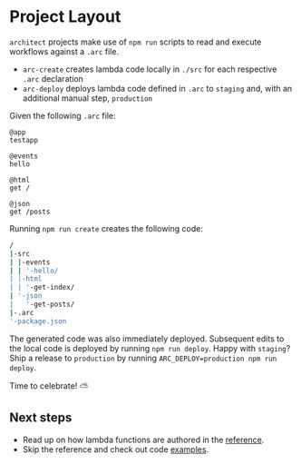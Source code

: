 # Project Layout

`architect` projects make use of `npm run` scripts to read and execute workflows against a `.arc` file. 

- `arc-create` creates lambda code locally in `./src` for each respective `.arc` declaration
- `arc-deploy` deploys lambda code defined in `.arc` to `staging` and, with an additional manual step, `production`

Given the following `.arc` file:

```arc
@app
testapp

@events
hello

@html
get /

@json
get /posts
```

Running `npm run create` creates the following code:

```bash
/
|-src
| |-events
| | '-hello/
| |-html
| | '-get-index/
| '-json
|   '-get-posts/
|-.arc
'-package.json
```

The generated code was also immediately deployed. Subsequent edits to the local code is deployed by running `npm run deploy`. Happy with `staging`? Ship a release to `production` by running `ARC_DEPLOY=production npm run deploy`. 

Time to celebrate! &#x26c5; 

## Next steps

- Read up on how lambda functions are authored in the [reference](/reference). 
- Skip the reference and check out code [examples](/examples).
